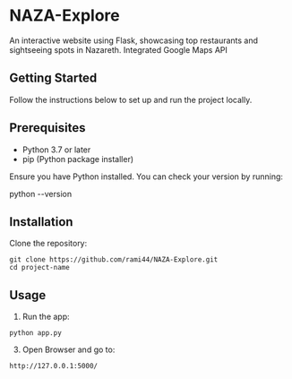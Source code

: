# NAZA-Explore

An interactive website using Flask, showcasing top restaurants and sightseeing spots in Nazareth. Integrated Google Maps API 

## Getting Started

Follow the instructions below to set up and run the project locally.

## Prerequisites

- Python 3.7 or later
- pip (Python package installer)

Ensure you have Python installed. You can check your version by running:

python --version

## Installation

Clone the repository:
```
git clone https://github.com/rami44/NAZA-Explore.git
cd project-name
```
## Usage

1. Run the app:
```
python app.py
```
3. Open Browser and go to:
```
http://127.0.0.1:5000/
```
